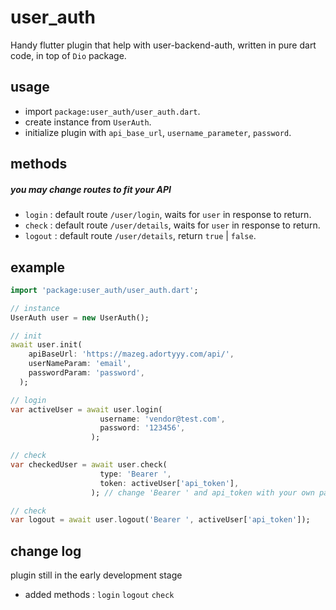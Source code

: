 # user_auth

Handy flutter plugin that help with user-backend-auth, written in pure dart code, in top of `Dio` package.

## usage
* import `package:user_auth/user_auth.dart`.
* create instance from `UserAuth`.
* initialize plugin with `api_base_url`, `username_parameter`, `password`.

## methods
##### you may change routes to fit your API
* `login` : default route `/user/login`, waits for `user` in response to return. 
* `check` : default route `/user/details`, waits for `user` in response to return.  
* `logout` : default route `/user/details`, return `true` | `false`.

## example
```dart
import 'package:user_auth/user_auth.dart';

// instance
UserAuth user = new UserAuth();

// init
await user.init(
    apiBaseUrl: 'https://mazeg.adortyyy.com/api/',
    userNameParam: 'email',
    passwordParam: 'password',
  );

// login
var activeUser = await user.login(
                    username: 'vendor@test.com',
                    password: '123456',
                  );

// check
var checkedUser = await user.check(
                    type: 'Bearer ',
                    token: activeUser['api_token'],
                  ); // change 'Bearer ' and api_token with your own parameter

// check
var logout = await user.logout('Bearer ', activeUser['api_token']); 
```

## change log
plugin still in the early development stage
* added methods : `login` `logout` `check`
